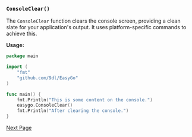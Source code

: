 ### `ConsoleClear()`

The `ConsoleClear` function clears the console screen, providing a clean slate for your application's output. It uses platform-specific commands to achieve this.

**Usage:**

```go
package main

import (
	"fmt"
	"github.com/9dl/EasyGo"
)

func main() {
	fmt.Println("This is some content on the console.")
	easygo.ConsoleClear()
	fmt.Println("After clearing the console.")
}
```

[Next Page](/docs/Usage.md)
